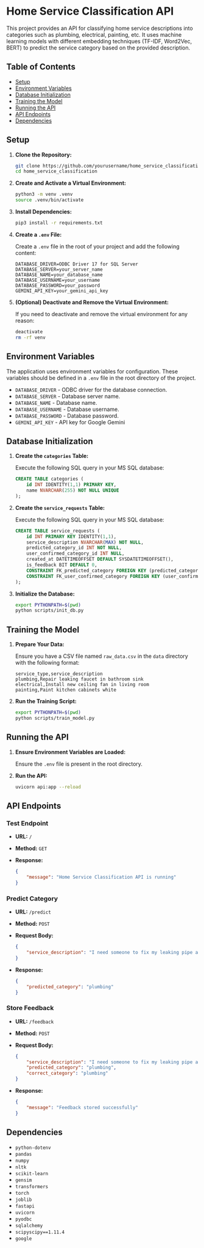 # Home Service Classification API

This project provides an API for classifying home service descriptions into categories such as plumbing, electrical, painting, etc. It uses machine learning models with different embedding techniques (TF-IDF, Word2Vec, BERT) to predict the service category based on the provided description.

## Table of Contents

- [Setup](#setup)
- [Environment Variables](#environment-variables)
- [Database Initialization](#database-initialization)
- [Training the Model](#training-the-model)
- [Running the API](#running-the-api)
- [API Endpoints](#api-endpoints)
- [Dependencies](#dependencies)

## Setup

1. **Clone the Repository:**

    ```bash
    git clone https://github.com/yourusername/home_service_classification.git
    cd home_service_classification
    ```

2. **Create and Activate a Virtual Environment:**

    ```bash
    python3 -m venv .venv
    source .venv/bin/activate
    ```

3. **Install Dependencies:**

    ```bash
    pip3 install -r requirements.txt
    ```

4. **Create a `.env` File:**

    Create a `.env` file in the root of your project and add the following content:

    ```env
    DATABASE_DRIVER=ODBC Driver 17 for SQL Server
    DATABASE_SERVER=your_server_name
    DATABASE_NAME=your_database_name
    DATABASE_USERNAME=your_username
    DATABASE_PASSWORD=your_password
    GEMINI_API_KEY=your_gemini_api_key
    ```

5. **(Optional) Deactivate and Remove the Virtual Environment:**

    If you need to deactivate and remove the virtual environment for any reason:

    ```bash
    deactivate
    rm -rf venv
    ```

## Environment Variables

The application uses environment variables for configuration. These variables should be defined in a `.env` file in the root directory of the project.

- `DATABASE_DRIVER` - ODBC driver for the database connection.
- `DATABASE_SERVER` - Database server name.
- `DATABASE_NAME` - Database name.
- `DATABASE_USERNAME` - Database username.
- `DATABASE_PASSWORD` - Database password.
- `GEMINI_API_KEY` - API key for Google Gemini

## Database Initialization

1. **Create the `categories` Table:**

    Execute the following SQL query in your MS SQL database:

    ```sql
    CREATE TABLE categories (
        id INT IDENTITY(1,1) PRIMARY KEY,
        name NVARCHAR(255) NOT NULL UNIQUE
    );
    ```

2. **Create the `service_requests` Table:**

    Execute the following SQL query in your MS SQL database:

    ```sql
    CREATE TABLE service_requests (
        id INT PRIMARY KEY IDENTITY(1,1),
        service_description NVARCHAR(MAX) NOT NULL,
        predicted_category_id INT NOT NULL,
        user_confirmed_category_id INT NULL,
        created_at DATETIMEOFFSET DEFAULT SYSDATETIMEOFFSET(),
        is_feedback BIT DEFAULT 0,
        CONSTRAINT FK_predicted_category FOREIGN KEY (predicted_category_id) REFERENCES categories(id),
        CONSTRAINT FK_user_confirmed_category FOREIGN KEY (user_confirmed_category_id) REFERENCES categories(id)
    );

    ```

3. **Initialize the Database:**

    ```bash
    export PYTHONPATH=$(pwd)
    python scripts/init_db.py
    ```

## Training the Model

1. **Prepare Your Data:**

    Ensure you have a CSV file named `raw_data.csv` in the `data` directory with the following format:

    ```csv
    service_type,service_description
    plumbing,Repair leaking faucet in bathroom sink
    electrical,Install new ceiling fan in living room
    painting,Paint kitchen cabinets white
    ```

2. **Run the Training Script:**

    ```bash
    export PYTHONPATH=$(pwd)
    python scripts/train_model.py
    ```

## Running the API

1. **Ensure Environment Variables are Loaded:**

    Ensure the `.env` file is present in the root directory.

2. **Run the API:**

    ```bash
    uvicorn api:app --reload
    ```

## API Endpoints

### Test Endpoint

- **URL:** `/`
- **Method:** `GET`
- **Response:**

    ```json
    {
        "message": "Home Service Classification API is running"
    }
    ```

### Predict Category

- **URL:** `/predict`
- **Method:** `POST`
- **Request Body:**

    ```json
    {
        "service_description": "I need someone to fix my leaking pipe and sink this Monday."
    }
    ```

- **Response:**

    ```json
    {
        "predicted_category": "plumbing"
    }
    ```

### Store Feedback

- **URL:** `/feedback`
- **Method:** `POST`
- **Request Body:**

    ```json
    {
        "service_description": "I need someone to fix my leaking pipe and sink this Monday.",
        "predicted_category": "plumbing",
        "correct_category": "plumbing"
    }
    ```

- **Response:**

    ```json
    {
        "message": "Feedback stored successfully"
    }
    ```

## Dependencies

- `python-dotenv`
- `pandas`
- `numpy`
- `nltk`
- `scikit-learn`
- `gensim`
- `transformers`
- `torch`
- `joblib`
- `fastapi`
- `uvicorn`
- `pyodbc`
- `sqlalchemy`
- `scipyscipy==1.11.4`
- `google`
